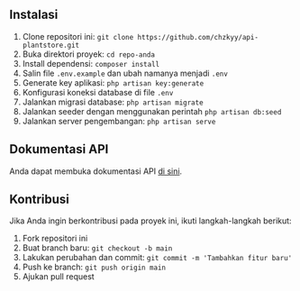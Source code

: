
## Instalasi

1. Clone repositori ini: `git clone https://github.com/chzkyy/api-plantstore.git`
2. Buka direktori proyek: `cd repo-anda`
3. Install dependensi: `composer install`
4. Salin file `.env.example` dan ubah namanya menjadi `.env`
5. Generate key aplikasi: `php artisan key:generate`
6. Konfigurasi koneksi database di file `.env`
7. Jalankan migrasi database: `php artisan migrate`
8. Jalankan seeder dengan menggunakan perintah `php artisan db:seed`
9. Jalankan server pengembangan: `php artisan serve`

## Dokumentasi API

Anda dapat membuka dokumentasi API [di sini](https://documenter.getpostman.com/view/20223372/2sA35A64JL).


## Kontribusi

Jika Anda ingin berkontribusi pada proyek ini, ikuti langkah-langkah berikut:

1. Fork repositori ini
2. Buat branch baru: `git checkout -b main`
3. Lakukan perubahan dan commit: `git commit -m 'Tambahkan fitur baru'`
4. Push ke branch: `git push origin main`
5. Ajukan pull request
